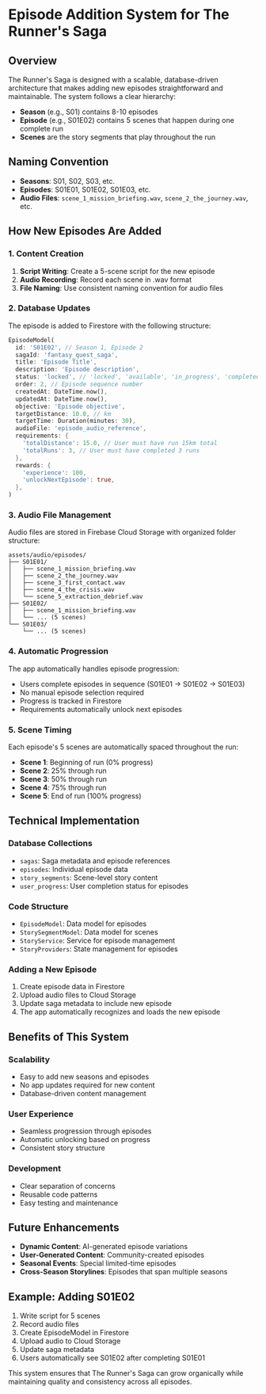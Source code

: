 # Episode Addition System for The Runner's Saga

## Overview
The Runner's Saga is designed with a scalable, database-driven architecture that makes adding new episodes straightforward and maintainable. The system follows a clear hierarchy:

- **Season** (e.g., S01) contains 8-10 episodes
- **Episode** (e.g., S01E02) contains 5 scenes that happen during one complete run
- **Scenes** are the story segments that play throughout the run

## Naming Convention
- **Seasons**: S01, S02, S03, etc.
- **Episodes**: S01E01, S01E02, S01E03, etc.
- **Audio Files**: `scene_1_mission_briefing.wav`, `scene_2_the_journey.wav`, etc.

## How New Episodes Are Added

### 1. Content Creation
1. **Script Writing**: Create a 5-scene script for the new episode
2. **Audio Recording**: Record each scene in .wav format
3. **File Naming**: Use consistent naming convention for audio files

### 2. Database Updates
The episode is added to Firestore with the following structure:

```dart
EpisodeModel(
  id: 'S01E02', // Season 1, Episode 2
  sagaId: 'fantasy_quest_saga',
  title: 'Episode Title',
  description: 'Episode description',
  status: 'locked', // 'locked', 'available', 'in_progress', 'completed'
  order: 2, // Episode sequence number
  createdAt: DateTime.now(),
  updatedAt: DateTime.now(),
  objective: 'Episode objective',
  targetDistance: 10.0, // km
  targetTime: Duration(minutes: 30),
  audioFile: 'episode_audio_reference',
  requirements: {
    'totalDistance': 15.0, // User must have run 15km total
    'totalRuns': 3, // User must have completed 3 runs
  },
  rewards: {
    'experience': 100,
    'unlockNextEpisode': true,
  },
)
```

### 3. Audio File Management
Audio files are stored in Firebase Cloud Storage with organized folder structure:
```
assets/audio/episodes/
├── S01E01/
│   ├── scene_1_mission_briefing.wav
│   ├── scene_2_the_journey.wav
│   ├── scene_3_first_contact.wav
│   ├── scene_4_the_crisis.wav
│   └── scene_5_extraction_debrief.wav
├── S01E02/
│   ├── scene_1_mission_briefing.wav
│   └── ... (5 scenes)
└── S01E03/
    └── ... (5 scenes)
```

### 4. Automatic Progression
The app automatically handles episode progression:
- Users complete episodes in sequence (S01E01 → S01E02 → S01E03)
- No manual episode selection required
- Progress is tracked in Firestore
- Requirements automatically unlock next episodes

### 5. Scene Timing
Each episode's 5 scenes are automatically spaced throughout the run:
- **Scene 1**: Beginning of run (0% progress)
- **Scene 2**: 25% through run
- **Scene 3**: 50% through run  
- **Scene 4**: 75% through run
- **Scene 5**: End of run (100% progress)

## Technical Implementation

### Database Collections
- `sagas`: Saga metadata and episode references
- `episodes`: Individual episode data
- `story_segments`: Scene-level story content
- `user_progress`: User completion status for episodes

### Code Structure
- `EpisodeModel`: Data model for episodes
- `StorySegmentModel`: Data model for scenes
- `StoryService`: Service for episode management
- `StoryProviders`: State management for episodes

### Adding a New Episode
1. Create episode data in Firestore
2. Upload audio files to Cloud Storage
3. Update saga metadata to include new episode
4. The app automatically recognizes and loads the new episode

## Benefits of This System

### Scalability
- Easy to add new seasons and episodes
- No app updates required for new content
- Database-driven content management

### User Experience
- Seamless progression through episodes
- Automatic unlocking based on progress
- Consistent story structure

### Development
- Clear separation of concerns
- Reusable code patterns
- Easy testing and maintenance

## Future Enhancements
- **Dynamic Content**: AI-generated episode variations
- **User-Generated Content**: Community-created episodes
- **Seasonal Events**: Special limited-time episodes
- **Cross-Season Storylines**: Episodes that span multiple seasons

## Example: Adding S01E02
1. Write script for 5 scenes
2. Record audio files
3. Create EpisodeModel in Firestore
4. Upload audio to Cloud Storage
5. Update saga metadata
6. Users automatically see S01E02 after completing S01E01

This system ensures that The Runner's Saga can grow organically while maintaining quality and consistency across all episodes.
